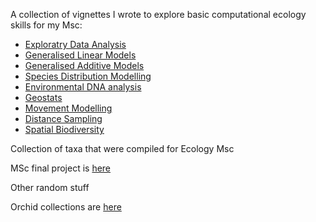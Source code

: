 A collection of vignettes I wrote to explore basic computational ecology skills for my Msc:

* [Exploratry Data Analysis ](https://scra88le.github.io/ComputationalEcology/1_data_analysis.html)
* [Generalised Linear Models](https://scra88le.github.io/ComputationalEcology/2_glm.html)
* [Generalised Additive Models](https://scra88le.github.io/ComputationalEcology/3_gam.html)
* [Species Distribution Modelling](https://scra88le.github.io/ComputationalEcology/4_sdm.html)
* [Environmental DNA analysis](https://scra88le.github.io/ComputationalEcology/5_eDNA_singlefile.html)
* [Geostats](https://scra88le.github.io/ComputationalEcology/6_sam_naboisho.html)
* [Movement Modelling](https://scra88le.github.io/ComputationalEcology/7_movement_BA055.html)
* [Distance Sampling](https://scra88le.github.io/ComputationalEcology/8_distance_sampling.html)
* [Spatial Biodiversity](https://scra88le.github.io/ComputationalEcology/9_biodiversity.html)


Collection of taxa that were compiled for Ecology Msc

MSc final project is [here](https://scra88le.github.io/Final_project/) 

Other random stuff

Orchid collections are [here](https://scra88le.github.io/orchidaceae.md)

